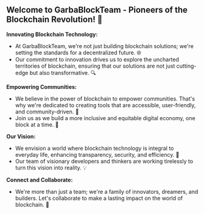 ## Welcome to **GarbaBlockTeam** - Pioneers of the Blockchain Revolution! 🚀

**Innovating Blockchain Technology:**
- At GarbaBlockTeam, we're not just building blockchain solutions; we're setting the standards for a decentralized future. 🌐
- Our commitment to innovation drives us to explore the uncharted territories of blockchain, ensuring that our solutions are not just cutting-edge but also transformative. 🔍

**Empowering Communities:**
- We believe in the power of blockchain to empower communities. That's why we're dedicated to creating tools that are accessible, user-friendly, and community-driven. 🤝
- Join us as we build a more inclusive and equitable digital economy, one block at a time. 🌱

**Our Vision:**
- We envision a world where blockchain technology is integral to everyday life, enhancing transparency, security, and efficiency. 🌟
- Our team of visionary developers and thinkers are working tirelessly to turn this vision into reality. 💡

**Connect and Collaborate:**
- We're more than just a team; we're a family of innovators, dreamers, and builders. Let's collaborate to make a lasting impact on the world of blockchain. 💼

